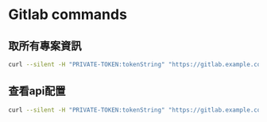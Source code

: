 # Gitlab commands

## 取所有專案資訊

```bash
curl --silent -H "PRIVATE-TOKEN:tokenString" "https://gitlab.example.com/api/v4/projects/"
```

## 查看api配置

```bash
curl --silent -H "PRIVATE-TOKEN:tokenString" "https://gitlab.example.com/api/v4/application/settings/"
```
